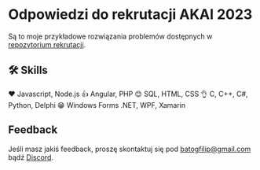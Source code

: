 # Odpowiedzi do rekrutacji AKAI 2023

Są to moje przykładowe rozwiązania problemów dostępnych w [repozytorium rekrutacji](https://github.com/akai-org/rekrutacja).


## 🛠 Skills
❤️  Javascript, Node.js
👍  Angular, PHP
😊  SQL, HTML, CSS
👌  C, C++, C#, Python, Delphi
😁  Windows Forms .NET, WPF, Xamarin
## Feedback

Jeśli masz jakiś feedback, proszę skontaktuj się pod batogfilip@gmail.com bądź [Discord](https://discordapp.com/users/314829334965780480).

